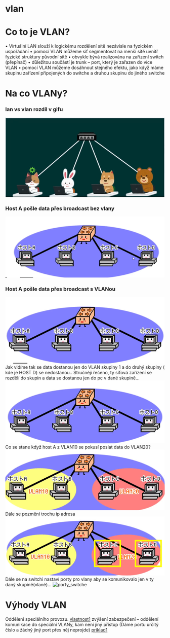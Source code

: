 # vlan
# Co to je VLAN?
• Virtuální LAN slouží k logickému rozdělení sítě nezávisle na fyzickém uspořádání
• pomocí VLAN můžeme síť segmentovat na menší sítě uvnitř fyzické struktury původní sítě
• obvykle bývá realizována na zařízení switch (přepínač)
• důležitou součástí je trunk – port, který je zařazen do více VLAN
• pomocí VLAN můžeme dosáhnout stejného efektu, jako když máme skupinu zařízení připojených do switche a druhou skupinu do jiného switche 
# Na co VLANy?
### lan vs vlan rozdíl v gifu
![rozdil](rozdil.gif)
### Host A pošle data přes broadcast bez vlany
![broadcast](broadcast.gif)
### Host A pošle data přes broadcast s VLANou
![vlan](vlan.gif)
Jak vidíme tak se data dostanou jen do VLAN skupiny 1 a do druhý skupiny ( kde je HOST D) se nedostanou..
Stručněji řečeno, ty síťová zařízení se rozdělí do skupin a data se dostanou jen do pc v dané skupině...
![rozdeleni](rozdeleni.gif)
Co se stane když host A z VLAN10 se pokusí poslat data do VLAN20?
![nejde](nejde.gif)
Dále se pozmění trochu ip adresa
![zmena_ip](zmena_ip.gif)
Dále se na switchi nastaví porty pro vlany aby se komunikovalo jen v ty daný skupině(vlaně)...
![porty_switche](porty_switche.gif)
# Výhody VLAN
Oddělení speciálního provozu.
[vlastnost1](vlastnost1.png)
zvýšení zabezpečení – oddělení komunikace do speciální VLANy, kam není jiný přístup 
(Dáme portu určitý číslo a žádný jiný port přes něj neprojde)
[priklad1](priklad1.png)

 

